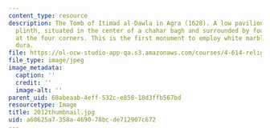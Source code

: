 ```yaml
---
content_type: resource
description: The Tomb of Itimad al-Dawla in Agra (1628). A low pavilion over a square
  plinth, situated in the center of a chahar bagh and surrounded by four minarets
  at the four corners. This is the first monument to employ white marble and pietra
  dura.
file: https://ol-ocw-studio-app-qa.s3.amazonaws.com/courses/4-614-religious-architecture-and-islamic-cultures-fall-2002/a60625a7358a469078bcde712907c672_2012thumbnail.jpg
file_type: image/jpeg
image_metadata:
  caption: ''
  credit: ''
  image-alt: ''
parent_uid: 68abeaab-4eff-532c-e858-18d3ffb567bd
resourcetype: Image
title: 2012thumbnail.jpg
uid: a60625a7-358a-4690-78bc-de712907c672
---
```

